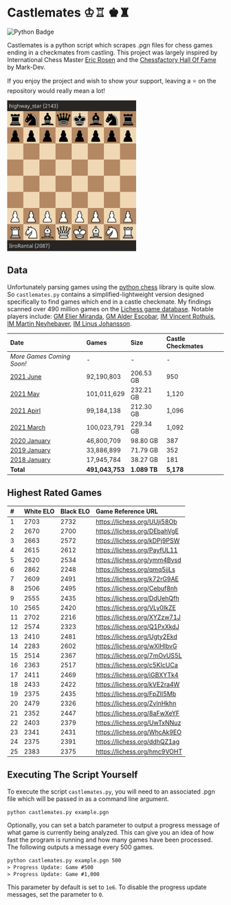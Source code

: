 # Castlemates ♔♖ ♚♜
![Python Badge](https://img.shields.io/badge/Python-007396?style=for-the-badge&labelColor=black&logo=Python&logoColor=white) 

Castlemates is a python script which scrapes .pgn files for chess games ending in a checkmates from castling. This project was largely inspired by International Chess Master [Eric Rosen](https://twitter.com/im_rosen?lang=en) and the [Chessfactory Hall Of Fame](https://github.com/mark-dev/chessfactory-hall-of-fame) by Mark-Dev. 

If you enjoy the project and wish to show your support, leaving a ⭐ on the repository would really mean a lot!

<a href="https://lichess.org/CW7va6EJ" target="_blank"><img src="exampleCastlemate.gif" width=300></a>

## Data
Unfortunately parsing games using the [python chess](https://python-chess.readthedocs.io/en/latest/) library is quite slow. So `castlemates.py` contains a simplified-lightweight version designed specifically to find games which end in a castle checkmate. My findings scanned over 490 million games on the [Lichess game database](https://database.lichess.org/). Notable players include: [GM Elier Miranda](https://lichess.org/7mOvUS5L), [GM Alder Escobar](https://lichess.org/PayfUL11), [IM Vincent Rothuis](https://lichess.org/qmq5jjLs), [IM Martin Neyhebaver](https://lichess.org/ymm4Bysd), [IM Linus Johansson](https://lichess.org/PayfUL11).

| Date                                                                                  | Games           | Size         | Castle Checkmates |
|:--------------------------------------------------------------------------------------|:----------------|:-------------|:------------------|
| *More Games Coming Soon!*                                                             | -               | -            | -                 |
| [2021 June](https://github.com/owenps/Castlemates/blob/main/results/2021-06.txt)      | 92,190,803      | 206.53 GB    | 950               |
| [2021 May](https://github.com/owenps/Castlemates/blob/main/results/2021-05.txt)       | 101,011,629     | 232.21 GB    | 1,120             |
| [2021 Apirl](https://github.com/owenps/Castlemates/blob/main/results/2021-04.txt)     | 99,184,138      | 212.30 GB    | 1,096             |
| [2021 March](https://github.com/owenps/Castlemates/blob/main/results/2019-01.txt)     | 100,023,791     | 229.34 GB    | 1,092             |
| [2020 January](https://github.com/owenps/Castlemates/blob/main/results/2019-01.txt)   | 46,800,709      | 98.80 GB     | 387               |
| [2019 January](https://github.com/owenps/Castlemates/blob/main/results/2019-01.txt)   | 33,886,899      | 71.79 GB     | 352               |
| [2018 January](https://github.com/owenps/Castlemates/blob/main/results/2018-01.txt)   | 17,945,784      | 38.27 GB     | 181               |
| **Total**                                                                             | **491,043,753** | **1.089 TB** | **5,178**         |

## Highest Rated Games

| #  | White ELO | Black ELO | Game Reference URL           |   
|:---|:----------|:----------|:-----------------------------|
| 1  | 2703      | 2732      | https://lichess.org/UUji58Ob | <!-- 5435 -->
| 2  | 2670      | 2700      | https://lichess.org/DEbahVgE | <!-- 5370 -->
| 3  | 2663      | 2572      | https://lichess.org/kDPj9PSW | <!-- 5235 -->
| 4  | 2615      | 2612      | https://lichess.org/PayfUL11 | <!-- 5227 -->
| 5  | 2620      | 2534      | https://lichess.org/ymm4Bysd | <!-- 5154 -->
| 6  | 2862      | 2248      | https://lichess.org/qmq5jjLs | <!-- 5110 -->
| 7  | 2609      | 2491      | https://lichess.org/k72rG9AE | <!-- 5100 -->
| 8  | 2506      | 2495      | https://lichess.org/Cebuf8nh | <!-- 5001 -->
| 9  | 2555      | 2435      | https://lichess.org/DdUehQfh | <!-- 4990 -->
| 10 | 2565      | 2420      | https://lichess.org/VLy0IkZE | <!-- 4985 -->
| 11 | 2702      | 2216      | https://lichess.org/XYZzw71J | <!-- 4918 -->
| 12 | 2574      | 2323      | https://lichess.org/Q1PxXkdJ | <!-- 4897 -->
| 13 | 2410      | 2481      | https://lichess.org/Ugty2Ekd | <!-- 4891 -->
| 14 | 2283      | 2602      | https://lichess.org/wXlHlbvG | <!-- 4885 -->
| 15 | 2514      | 2367      | https://lichess.org/7mOvUS5L | <!-- 4881 -->
| 16 | 2363      | 2517      | https://lichess.org/c5KIcUCa | <!-- 4880 -->
| 17 | 2411      | 2469      | https://lichess.org/iGBXYTk4 | <!-- 4880 --> 
| 18 | 2433      | 2422      | https://lichess.org/kVE2ra4W | <!-- 4855 -->
| 19 | 2375      | 2435      | https://lichess.org/FpZIl5Mb | <!-- 4810 -->
| 20 | 2479      | 2326      | https://lichess.org/ZvlnHkhn | <!-- 4805 --> 
| 21 | 2352      | 2447      | https://lichess.org/8aFwXeYF | <!-- 4799 -->
| 22 | 2403      | 2379      | https://lichess.org/UwTxNNuz | <!-- 4782 -->
| 23 | 2341      | 2431      | https://lichess.org/WhcAk9EO | <!-- 4772 --> 
| 24 | 2375      | 2391      | https://lichess.org/ddhQZ1ag | <!-- 4766 -->
| 25 | 2383      | 2375      | https://lichess.org/hmc9VOHT | <!-- 4758 --> 

## Executing The Script Yourself
To execute the script `castlemates.py`, you will need to an associated .pgn file which will be passed in as a command line argument. 
```
python castlemates.py example.pgn
```
Optionally, you can set a batch parameter to output a progress message of what game is currently being analyzed. This can give you an idea of how fast the program is running and how many games have been processed. The following outputs a message every 500 games. 
```
python castlemates.py example.pgn 500
> Progress Update: Game #500
> Progress Update: Game #1,000
```
This parameter by default is set to `1e6`. To disable the progress update messages, set the parameter to `0`.
